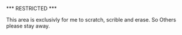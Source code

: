 *** RESTRICTED ***

This area is exclusivly for me to scratch, scrible and erase. So Others please stay away. 
